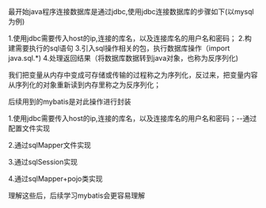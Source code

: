 最开始java程序连接数据库是通过jdbc,使用jdbc连接数据库的步骤如下(以mysql为例)

1.使用jdbc需要传入host的ip,连接的库名，以及连接库名的用户名和密码；
2.构建需要执行的sql语句 
3.引入sql操作相关的包，执行数据库操作（import java.sql.*)
4.处理返回结果（将数据库数据转到java对象，也称为反序列化)

我们把变量从内存中变成可存储或传输的过程称之为序列化，反过来，把变量内容从序列化的对象重新读到内存里称之为反序列化；


后续用到的mybatis是对此操作进行封装

1.使用jdbc需要传入host的ip,连接的库名，以及连接库名的用户名和密码；--通过配置文件实现

2.通过sqlMapper文件实现

3.通过sqlSession实现

4.通过sqlMapper+pojo类实现

理解这些后，后续学习mybatis会更容易理解
